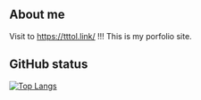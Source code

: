 ## About me
Visit to https://tttol.link/ !!! This is my porfolio site.

## GitHub status
[![Top Langs](https://github-readme-stats.vercel.app/api/top-langs/?username=tttol&layout=compact&theme=tokyonight)](https://github.com/anuraghazra/github-readme-stats)

<!-- 
[![Anurag's GitHub stats](https://github-readme-stats.vercel.app/api?username=tttol&count_private=true&show_icons=true&theme=tokyonight)](https://github.com/anuraghazra/github-readme-stats)
-->

<!--
参考：
https://zenn.dev/chot/articles/3421ec6f622f82
https://skillicons.dev/
https://github.com/anuraghazra/github-readme-stats
https://github.com/ryo-ma/github-profile-trophy

Rank	Description
SSS, SS, S	You are at a hard to reach rank. You can brag.
AAA, AA, A	You will reach this rank if you do your best. Let's aim here first.
B, C	You are currently making good progress. Let's aim a bit higher.
UNKNOWN	You have not taken action yet. Let's act first.
SECRET	This rank is very rare. The trophy will not be displayed until certain conditions are met.
-->
